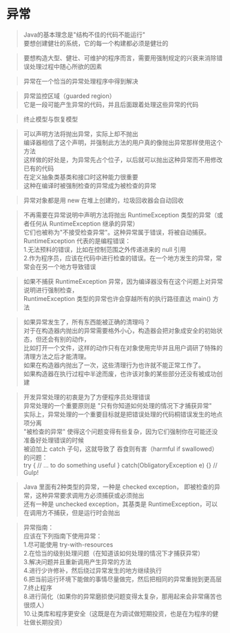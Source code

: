 # 异常

> Java的基本理念是"结构不佳的代码不能运行"  
> 要想创建健壮的系统，它的每一个构建都必须是健壮的

> 要想构造大型、健壮、可维护的程序而言，需要用强制规定的兴衰来消除错误处理过程中随心所欲的因素

> 异常在一个恰当的异常处理程序中得到解决

> 异常监控区域（guarded region）  
它是一段可能产生异常的代码，并且后面跟着处理这些异常的代码

> 终止模型与恢复模型

> 可以声明方法将抛出异常，实际上却不抛出  
编译器相信了这个声明，并强制此方法的用户真的像抛出异常那样使用这个方法  
这样做的好处是，为异常先占个位子，以后就可以抛出这种异常而不用修改已有的代码  
在定义抽象类基类和接口时这种能力很重要  
这种在编译时被强制检查的异常成为被检查的异常

> 异常对象都是用 new 在堆上创建的，垃圾回收器会自动回收

> 不再需要在异常说明中声明方法将抛出 RuntimeException 类型的异常（或者任何从 RuntimeException 继承的异常）  
它们也被称为"不接受检查异常"。这种异常属于错误，将被自动捕获。  
RuntimeException 代表的是编程错误：  
1.无法预料的错误，比如在控制范围之外传递进来的 null 引用  
2.作为程序员，应该在代码中进行检查的错误。在一个地方发生的异常，常常会在另一个地方导致错误  

> 如果不捕获 RuntimeException 异常，因为编译器没有在这个问题上对异常说明进行强制检查，  
RuntimeException 类型的异常也许会穿越所有的执行路径直达 main() 方法    

> 如果异常发生了，所有东西能被正确的清理吗？  
对于在构造器内抛出的异常需要格外小心，构造器会把对象成安全的初始状态，但还会有别的动作，  
比如打开一个文件，这样的动作只有在对象使用完毕并且用户调研了特殊的清理方法之后才能清理。  
如果在构造器内抛出了一次，这些清理行为也许就不能正常工作了。  
如果构造器在执行过程中半途而废，也许该对象的某些部分还没有被成功创建    

> 开发异常处理的初衷是为了方便程序员处理错误  
异常处理的一个重要原则是 "只有你知道如何处理的情况下才捕获异常"  
实际上，异常处理的一个重要目标就是把错误处理的代码桐错误发生的地点项分离  
> "被检查的异常" 使得这个问题变得有些复杂，因为它们强制你在可能还没准备好处理错误的时候  
被迫加上 catch 子句，这就导致了 吞食则有害（harmful if swallowed）的问题：  
try {
    // ... to do something useful
} catch(ObligatoryException e) {} // Gulp!

> Java 里面有2种类型的异常，一种是 checked exception，
即被检查的异常，这种异常要求调用方必须捕获或必须抛出  
还有一种是 unchecked exception，其基类是 RuntimeException，可以在调用方不捕获，但是运行时会抛出

> 异常指南：  
应该在下列指南下使用异常：  
1.尽可能使用 try-with-resources  
2.在恰当的级别处理问题（在知道该如何处理的情况下才捕获异常）  
3.解决问题并且重新调用产生异常的方法  
4.进行少许修补，然后绕过异常发生的地方继续执行    
6.把当前运行环境下能做的事情尽量做完，然后把相同的异常重抛到更高层  
7.终止程序  
8.进行简化（如果你的异常磨损使问题变得太复杂，那用起来会非常痛苦也很烦人）    
10.让类库和程序更安全（这既是在为调试做短期投资，也是在为程序的健壮做长期投资）  